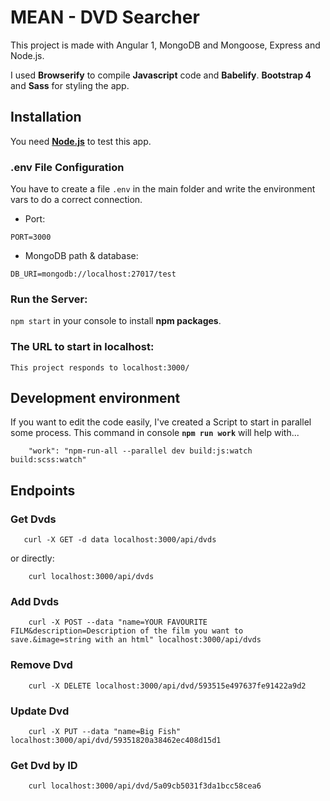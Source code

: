 # MEAN - DVD Searcher

This project is made with Angular 1, MongoDB and Mongoose, Express and Node.js.

I used **Browserify** to compile **Javascript** code and **Babelify**. **Bootstrap 4** and **Sass** for styling the app.

## Installation

You need **[Node.js](https://nodejs.org/es/)** to test this app.

### .env File Configuration

You have to create a file `.env` in the main folder and write the environment vars to do a correct connection.

- Port:

```
PORT=3000
```

- MongoDB path & database:

```
DB_URI=mongodb://localhost:27017/test
```

### Run the Server:

`npm start` in your console to install **npm packages**.

### The URL to start in localhost:

```
This project responds to localhost:3000/
```

## Development environment

If you want to edit the code easily, I've created a Script to start in parallel some process. This command in console **`npm run work`** will help with...

```
    "work": "npm-run-all --parallel dev build:js:watch build:scss:watch"
```

## Endpoints

### Get Dvds

```
   curl -X GET -d data localhost:3000/api/dvds
```

or directly:

```
    curl localhost:3000/api/dvds
```

### Add Dvds

```
    curl -X POST --data "name=YOUR FAVOURITE FILM&description=Description of the film you want to save.&image=string with an html" localhost:3000/api/dvds
```

### Remove Dvd

```
    curl -X DELETE localhost:3000/api/dvd/593515e497637fe91422a9d2
```

### Update Dvd

```
    curl -X PUT --data "name=Big Fish" localhost:3000/api/dvd/59351820a38462ec408d15d1
```

### Get Dvd by ID

```
    curl localhost:3000/api/dvd/5a09cb5031f3da1bcc58cea6
```

